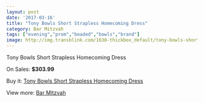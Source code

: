 ```yaml
---
layout: post
date: '2017-03-16'
title: "Tony Bowls Short Strapless Homecoming Dress"
category: Bar Mitzvah
tags: ["evening","prom","beaded","bowls","brand"]
image: http://img.transblink.com/1638-thickbox_default/tony-bowls-short-strapless-homecoming-dress.jpg
---
```

Tony Bowls Short Strapless Homecoming Dress

On Sales: **$303.99**
<a href="https://www.transblink.com/en/bar-mitzvah/518-tony-bowls-short-strapless-homecoming-dress.html"><amp-img layout="responsive" width="600" height="600" src="//img.transblink.com/1638-thickbox_default/tony-bowls-short-strapless-homecoming-dress.jpg" alt="Tony Bowls Short Strapless Homecoming Dress 0" /></a>
<a href="https://www.transblink.com/en/bar-mitzvah/518-tony-bowls-short-strapless-homecoming-dress.html"><amp-img layout="responsive" width="600" height="600" src="//img.transblink.com/1640-thickbox_default/tony-bowls-short-strapless-homecoming-dress.jpg" alt="Tony Bowls Short Strapless Homecoming Dress 1" /></a>
<a href="https://www.transblink.com/en/bar-mitzvah/518-tony-bowls-short-strapless-homecoming-dress.html"><amp-img layout="responsive" width="600" height="600" src="//img.transblink.com/1639-thickbox_default/tony-bowls-short-strapless-homecoming-dress.jpg" alt="Tony Bowls Short Strapless Homecoming Dress 2" /></a>

Buy it: [Tony Bowls Short Strapless Homecoming Dress](https://www.transblink.com/en/bar-mitzvah/518-tony-bowls-short-strapless-homecoming-dress.html "Tony Bowls Short Strapless Homecoming Dress")

View more: [Bar Mitzvah](https://www.transblink.com/en/2-bar-mitzvah "Bar Mitzvah")